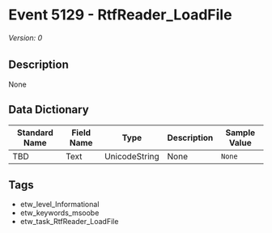 # Event 5129 - RtfReader_LoadFile
###### Version: 0

## Description
None

## Data Dictionary
|Standard Name|Field Name|Type|Description|Sample Value|
|---|---|---|---|---|
|TBD|Text|UnicodeString|None|`None`|

## Tags
* etw_level_Informational
* etw_keywords_msoobe
* etw_task_RtfReader_LoadFile